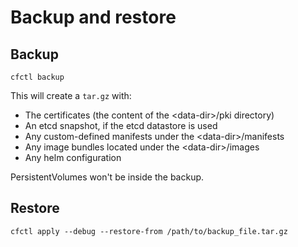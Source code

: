 # Backup and restore

## Backup

```shell
cfctl backup
```

This will create a `tar.gz` with:

- The certificates (the content of the <data-dir\>/pki directory)
- An etcd snapshot, if the etcd datastore is used
- Any custom-defined manifests under the <data-dir\>/manifests
- Any image bundles located under the <data-dir\>/images
- Any helm configuration

PersistentVolumes won't be inside the backup.

## Restore

```shell
cfctl apply --debug --restore-from /path/to/backup_file.tar.gz
```
